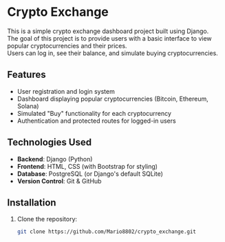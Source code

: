 # Crypto Exchange
 
This is a simple crypto exchange dashboard project built using Django.  
The goal of this project is to provide users with a basic interface to view popular cryptocurrencies and their prices.  
Users can log in, see their balance, and simulate buying cryptocurrencies.

## Features
 
- User registration and login system
- Dashboard displaying popular cryptocurrencies (Bitcoin, Ethereum, Solana)
- Simulated "Buy" functionality for each cryptocurrency 
- Authentication and protected routes for logged-in users

## Technologies Used

- **Backend**: Django (Python)
- **Frontend**: HTML, CSS (with Bootstrap for styling)
- **Database**: PostgreSQL (or Django's default SQLite)
- **Version Control**: Git & GitHub

## Installation

1. Clone the repository:
   ```bash
   git clone https://github.com/Mario8802/crypto_exchange.git
